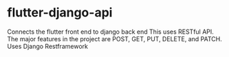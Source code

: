 # flutter-django-api
Connects the flutter front end to django back end
This uses RESTful API. The major features in the project are POST, GET, PUT, DELETE, and PATCH. 
Uses Django Restframework 
